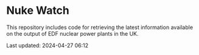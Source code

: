 # Nuke Watch

This repository includes code for retrieving the latest information available on the output of EDF nuclear power plants in the UK.

Last updated: 2024-04-27 06:12